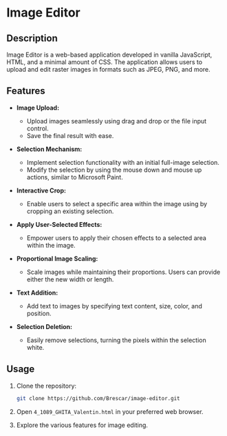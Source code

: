 # Image Editor

## Description

Image Editor is a web-based application developed in vanilla JavaScript, HTML, and a minimal amount of CSS. The application allows users to upload and edit raster images in formats such as JPEG, PNG, and more.

## Features

- **Image Upload:**
  - Upload images seamlessly using drag and drop or the file input control.
  - Save the final result with ease.

- **Selection Mechanism:**
  - Implement selection functionality with an initial full-image selection.
  - Modify the selection by using the mouse down and mouse up actions, similar to Microsoft Paint.

- **Interactive Crop:**
  - Enable users to select a specific area within the image using by cropping an existing selection.

- **Apply User-Selected Effects:**
  - Empower users to apply their chosen effects to a selected area within the image.

- **Proportional Image Scaling:**
  - Scale images while maintaining their proportions. Users can provide either the new width or length.

- **Text Addition:**
  - Add text to images by specifying text content, size, color, and position.

- **Selection Deletion:**
  - Easily remove selections, turning the pixels within the selection white.

## Usage

1. Clone the repository:

    ```bash
    git clone https://github.com/Brescar/image-editor.git
    ```

2. Open `4_1089_GHITA_Valentin.html` in your preferred web browser.

3. Explore the various features for image editing.
